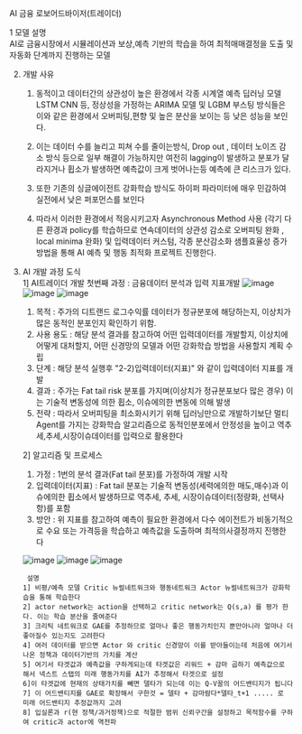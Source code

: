AI 금융 로보어드바이저(트레이더)

1 모델 설명 						
   AI로 금융시장에서 시뮬레이션과 보상,예측 기반의 학습을 하여 최적매매결정을 도출 및 자동화 단계까지 진행하는 모델	
	
2. 개발 사유							
   1) 동적이고 데이터간의 상관성이 높은 환경에서 각종 시계열 예측 딥러닝 모델 LSTM CNN 등, 정상성을 가정하는 ARIMA 모델 및 LGBM 부스팅 방식들은 이와 같은 환경에서 오버피팅,편향 및 높은 분산을 보이는 등 낮은 성능을 보인다.							
   2) 이는 데이터 수를 늘리고 피쳐 수를 줄이는방식, Drop out , 데이터 노이즈 감소 방식 등으로 일부 해결이 가능하지만 여전히 lagging이 발생하고 분포가 달라지거나 휩소가 발생하면 예측값이 크게 벗어나는등 예측에 큰 리스크가 있다.	

   3) 또한 기존의 싱글에이전트 강화학습 방식도 하이퍼 파라미터에 매우 민감하여 실전에서 낮은 퍼포먼스를 보인다		
				
   4) 따라서 이러한 환경에서 적응시키고자 Asynchronous Method 사용 (각기 다른 환경과 policy를 학습하므로 연속데이터의 상관성 감소로 오버피팅 완화 , local minima 완화) 및 입력데이터 커스텀, 각종 분산감소화 샘플효율성 증가 방법을 통해 AI 예측 및 행동 최적화 프로젝트 진행한다.
  
          				
3. AI 개발 과정 도식		
   1] AI트레이더 개발 첫번째 과정 : 금융데이터 분석과 입력 지표개발
   ![image](https://github.com/user-attachments/assets/af1fb693-6959-40cb-9e7e-3e813d66ef4a)
   ![image](https://github.com/user-attachments/assets/fd79a78e-1ff1-4f2d-9d7d-b304583a637f)
   ![image](https://github.com/user-attachments/assets/ec1da69d-f7b5-4fd9-84b8-319a9c6f8ccb)
	
     1) 목적 : 주가의 디트랜드 로그수익률 데이터가 정규분포에 해당하는지, 이상치가 많은 동적인 분포인지 확인하기 위함.							
     2) 사용 용도 : 해당 분석 결과를 참고하여 어떤 입력데이터를 개발할지, 이상치에 어떻게 대처할지, 어떤 신경망의 모델과 어떤 강화학습 방법을 사용할지 계획 수립	
     3) 단계 : 해당 분석 실행후 "2-2)입력데이터(지표)" 와 같이 입력데이터 지표를 개발  
     4) 결과 : 주가는 Fat tail risk 분포를 가지며(이상치가 정규분포보다 많은 경우) 이는 기술적 변동성에 의한 휩소, 이슈에의한 변동에 의해 발생				
     5) 전략 : 따라서 오버피팅을 최소화시키기 위해 딥러닝만으로 개발하기보단 멀티Agent를 가지는 강화학습 알고리즘으로 동적인분포에서 안정성을 높이고 역추세,추세,시장이슈데이터를 입력으로 활용한다															

   2] 알고리즘 및 프로세스							
     1) 가정 : 1번의 분석 결과(Fat tail 분포)를 가정하여 개발 시작			
     2) 입력데이터(지표) : Fat tail 분포는 기술적 변동성(세력에의한 매도,매수)과 
   이슈에의한 휩소에서 발생하므로 역추세, 추세, 시장이슈데이터(정량화, 선택사항)를 포함
     3) 방안 : 위 지표를 참고하여 예측이 필요한 환경에서 다수 에이전트가 비동기적으로            수요 또는 가격등을 학습하고 예측값을 도출하며 최적의사결정까지 진행한다


   ![image](https://github.com/user-attachments/assets/efcb1189-6155-42d7-a5af-286529decf2f)
   ![image](https://github.com/user-attachments/assets/e635269d-3dd3-4b6f-ab77-f2dbe9d538f2)
   ![image](https://github.com/user-attachments/assets/6774446b-484b-4381-ab8a-418e2ab082ad)

    	설명
	   1] 비평/예측 모델 Critic 뉴럴네트워크와 행동네트워크 Actor 뉴럴네트워크가 강화학습을 통해 학습한다
	   2] actor network는 action을 선택하고 critic network는 Q(s,a) 를 평가 한다. 이는 학습 분산을 줄여준다
	   3] 크리틱 네트워크로 GAE를 추정하므로 얼마나 좋은 행동가치인지 뿐만아니라 얼마나 더 좋아질수 있는지도 고려한다
	   4] 여러 데이터를 받으면 Actor 와 critic 신경망이 이를 받아들이는데 처음에 여기서 나온 정책과 데이터기반의 가치를 계산
	   5] 여기서 타겟값과 예측값을 구하게되는데 타겟값은 리워드 + 감마 곱하기 예측값으로 해서 넥스트 스탭의 미래 행동가치를 AI가 추정해서 타겟으로 설정
	   6]이 타겟값에 현재의 상태가치를 빼면 델타가 되는데 이는 Q-V꼴의 어드밴티지가 됩니다
	   7] 이 어드밴티지를 GAE로 확장해서 구한것 = 델타 + 감마람다*델타_t+1 ..... 로 미래 어드밴티지 추정값까지 고려
	   8] 입실론과 r(현 정책/과거정책)으로 적절한 범위 신뢰구간을 설정하고 목적함수를 구하여 critic과 actor에 역전파

   
